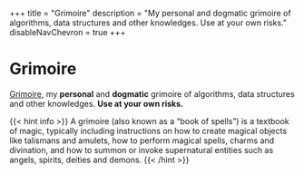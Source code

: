 +++
title = "Grimoire"
description = "My personal and dogmatic grimoire of algorithms, data structures and other knowledges. Use at your own risks."
disableNavChevron = true
+++

# Grimoire

[Grimoire](https://github.com/wdhif/grimoire), my **personal** and **dogmatic** grimoire of algorithms, data structures and other knowledges. **Use at your own risks.**

{{< hint info >}}
A grimoire (also known as a “book of spells”) is a textbook of magic, typically including instructions on how to create magical objects like talismans and amulets, how to perform magical spells, charms and divination, and how to summon or invoke supernatural entities such as angels, spirits, deities and demons.
{{< /hint >}}
